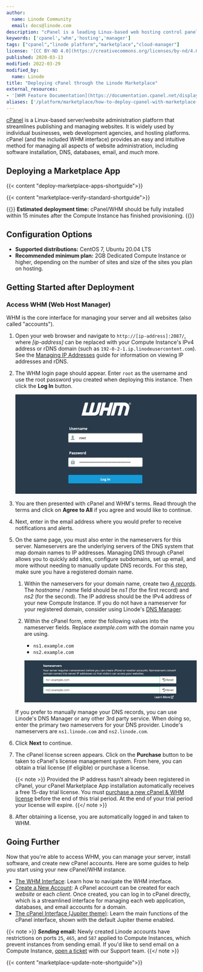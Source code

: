 ```yaml
---
author:
  name: Linode Community
  email: docs@linode.com
description: "cPanel is a leading Linux-based web hosting control panel. Learn how to deploy it using Linode's Marketplace Apps."
keywords: ['cpanel','whm','hosting','manager']
tags: ["cpanel","linode platform","marketplace","cloud-manager"]
license: '[CC BY-ND 4.0](https://creativecommons.org/licenses/by-nd/4.0)'
published: 2020-03-13
modified: 2022-03-29
modified_by:
  name: Linode
title: "Deploying cPanel through the Linode Marketplace"
external_resources:
- '[WHM Feature Documentation](https://documentation.cpanel.net/display/78Docs/WHM+Features+List)'
aliases: ['/platform/marketplace/how-to-deploy-cpanel-with-marketplace-apps/', '/platform/one-click/how-to-deploy-cpanel-with-one-click-apps/','/guides/how-to-deploy-cpanel-with-one-click-apps/','/guides/how-to-deploy-cpanel-with-marketplace-apps/','/guides/cpanel-marketplace-app/']
---
```


[cPanel](https://cpanel.net/products/) is a Linux-based server/website administration platform that streamlines publishing and managing websites. It is widely used by individual businesses, web development agencies, and hosting platforms. cPanel (and the included WHM interface) provides an easy and intuitive method for managing all aspects of website administration, including software installation, DNS, databases, email, and *much* more.

## Deploying a Marketplace App

{{< content "deploy-marketplace-apps-shortguide">}}

{{< content "marketplace-verify-standard-shortguide">}}

{{<note>}}
**Estimated deployment time:** cPanel/WHM should be fully installed within 15 minutes after the Compute Instance has finished provisioning.
{{</note>}}

## Configuration Options

- **Supported distributions:** CentOS 7, Ubuntu 20.04 LTS
- **Recommended minimum plan:** 2GB Dedicated Compute Instance or higher, depending on the number of sites and size of the sites you plan on hosting.

## Getting Started after Deployment

### Access WHM (Web Host Manager)

WHM is the core interface for managing your server and all websites (also called "accounts").

1. Open your web browser and navigate to `http://[ip-address]:2087/`, where *[ip-address]* can be replaced with your Compute Instance's IPv4 address or rDNS domain (such as `192-0-2-1.ip.linodeusercontent.com`). See the [Managing IP Addresses](/docs/guides/managing-ip-addresses/) guide for information on viewing IP addresses and rDNS.

1. The WHM login page should appear. Enter `root` as the username and use the root password you created when deploying this instance. Then click the **Log In** button.

    ![Screenshot of the WHM login form](cpanel-whm-login.png)

1. You are then presented with cPanel and WHM's terms. Read through the terms and click on **Agree to All** if you agree and would like to continue.

1. Next, enter in the email address where you would prefer to receive notifications and alerts.

1. On the same page, you must also enter in the nameservers for this server. Nameservers are the underlying servers of the DNS system that map domain names to IP addresses. Managing DNS through cPanel allows you to quickly add sites, configure subdomains, set up email, and more without needing to manually update DNS records. For this step, make sure you have a registered domain name.

    1. Within the nameservers for your domain name, create two [*A records*](/docs/networking/dns/dns-records-an-introduction/#a-and-aaaa). The *hostname* / *name* field should be *ns1* (for the first record) and *ns2* (for the second). The IP address should be the IPv4 address of your new Compute Instance. If you do not have a nameserver for your registered domain, consider using Linode's [DNS Manager](/docs/guides/dns-manager/).

    1. Within the cPanel form, enter the following values into the nameserver fields. Replace *example.com* with the domain name you are using.

        - `ns1.example.com`
        - `ns2.example.com`

        ![Screenshot of the Nameserver fields in cPanel](cpanel-setup-nameservers.png)

    If you prefer to manually manage your DNS records, you can use Linode's DNS Manager or any other 3rd party service. When doing so, enter the primary two nameservers for your DNS provider. Linode's nameservers are `ns1.linode.com` and `ns2.linode.com`.

1. Click **Next** to continue.

1. The cPanel license screen appears. Click on the **Purchase** button to be taken to cPanel's license management system. From here, you can obtain a trial license (if eligible) or purchase a license.

    {{< note >}}
Provided the IP address hasn't already been registered in cPanel, your cPanel Marketplace App installation automatically receives a free 15-day trial license. You must [purchase a new cPanel & WHM license](https://documentation.cpanel.net/display/CKB/How+to+Purchase+a+cPanel+License) before the end of this trial period. At the end of your trial period your license will expire.
    {{</ note >}}

1. After obtaining a license, you are automatically logged in and taken to WHM.

## Going Further

Now that you're able to access WHM, you can manage your server, install software, and create new cPanel accounts. Here are some guides to help you start using your new cPanel/WHM instance.

- [The WHM Interface](https://docs.cpanel.net/whm/the-whm-interface/the-whm-interface/): Learn how to navigate the WHM interface.
- [Create a New Account](https://docs.cpanel.net/whm/account-functions/create-a-new-account/): A cPanel account can be created for each *website* or each *client*. Once created, you can log in to cPanel directly, which is a streamlined interface for managing each web application, databases, and email accounts for a domain.
- [The cPanel Interface (Jupiter theme)](https://docs.cpanel.net/cpanel/the-cpanel-interface/the-cpanel-interface-jupiter/): Learn the main functions of the cPanel interface, shown with the default Jupiter theme enabled.


{{< note >}}
***Sending* email:** Newly created Linode accounts have restrictions on ports `25`, `465`, and `587` applied to Compute Instances, which prevent instances from sending email. If you'd like to send email on a Compute Instance, [open a ticket](https://cloud.linode.com/support/tickets?type=closed&drawerOpen=true) with our Support team.
{{</ note >}}

{{< content "marketplace-update-note-shortguide">}}
